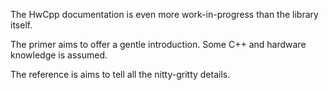 The HwCpp documentation is even more work-in-progress than the library itself.

The primer aims to offer a gentle introduction.
Some C++ and hardware knowledge is assumed.

The reference is aims to tell all the nitty-gritty details.